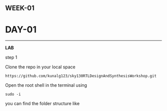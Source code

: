 ##  WEEK-01
# DAY-01
____________________________________________________________________
**LAB**

step 1

Clone the repo in your local space
<div >

```
https://github.com/kunalg123/sky130RTLDesignAndSynthesisWorkshop.git
```

</div>

Open the root shell in the terminal using
<div >

```
sudo -i
```

</div>

you can find the folder structure like

